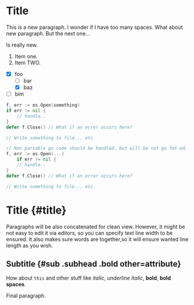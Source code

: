 # Title

This is a new paragraph. I wonder if I have too many spaces. What about new paragraph. But the next one...

Is really new.

1. Item one.
2. Item TWO.

- [X] foo
  - [ ] bar
  - [X] baz
- [ ] bim

```go
f, err := os.Open(something)
if err != nil {
	// handle..
}
defer f.Close() // What if an error occurs here?

// Write something to file... etc.
```

```go
// Non parsable go code should be handled, but will be not go fmt-ed.
f, err := os.Open(...)
    if err != nil {
    // handle..
}
defer f.Close() // What if an error occurs here?

// Write something to file... etc.
```

# Title {#title}

Paragraphs will be also concatenated for clean view. However, it might be not easy to edit it via editors, so you can specify text line width to be ensured. It also makes sure words are together,so it will ensure wanted line length as you wish.

## Subtitle {#sub .subhead .bold other=attribute}

How about `this` and other stuff like *italic*, *underline italic*, **bold**, **bold spaces**.

Final paragraph.

